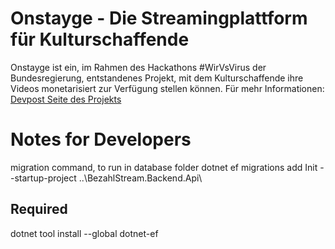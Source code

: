 # Onstayge - Die Streamingplattform für Kulturschaffende

Onstayge ist ein, im Rahmen des Hackathons #WirVsVirus der Bundesregierung, entstandenes Projekt, mit dem Kulturschaffende ihre Videos monetarisiert zur Verfügung stellen können. 
Für mehr Informationen: [Devpost Seite des Projekts](https://devpost.com/software/025_e-kulturangebote_bezahlstreamtheaterkonzerte "devpost.com")






# Notes for Developers 

migration command, to run in database folder
dotnet ef migrations add Init --startup-project ..\BezahlStream.Backend.Api\

## Required
dotnet tool install --global dotnet-ef
